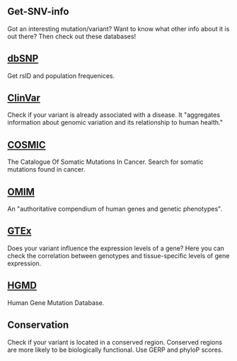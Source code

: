 ## Get-SNV-info
 
Got an interesting mutation/variant? Want to know what other info about it is out there? Then check out these databases!


## [dbSNP](https://www.ncbi.nlm.nih.gov/SNP/)
Get rsID and population frequenices.

## [ClinVar](https://www.ncbi.nlm.nih.gov/clinvar/)
Check if your variant is already associated with a disease. It "aggregates information about genomic variation and its relationship to human health."

## [COSMIC](http://cancer.sanger.ac.uk/cosmic)
The Catalogue Of Somatic Mutations In Cancer. Search for somatic mutations found in cancer.


## [OMIM](https://www.ncbi.nlm.nih.gov/omim)
An "authoritative compendium of human genes and genetic phenotypes". 

## [GTEx](https://www.gtexportal.org/home/)
Does your variant influence the expression levels of a gene? Here you can check the correlation between genotypes and tissue-specific levels of gene expression. 

## [HGMD](http://www.hgmd.cf.ac.uk/ac/index.php)
Human Gene Mutation Database.

## Conservation
Check if your variant is located in a conserved region. Conserved regions are more likely to be biologically functional. Use GERP and  phyloP scores.
